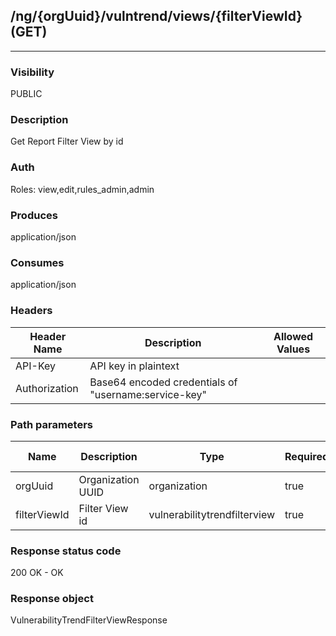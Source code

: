 ## /ng/{orgUuid}/vulntrend/views/{filterViewId} (GET)
---
### Visibility
PUBLIC
### Description
Get Report Filter View by id
### Auth
Roles: view,edit,rules_admin,admin
### Produces
application/json
### Consumes
application/json
### Headers
| Header Name | Description | Allowed Values |
| ----------- | ----------- | ----------- |
| API-Key | API key in plaintext |  |
| Authorization | Base64 encoded credentials of &quot;username:service-key&quot; |  |
### Path parameters
| Name | Description | Type | Required | Allowed Values |
| ----------- | ----------- | ----------- | ----------- | ----------- |
| orgUuid | Organization UUID | organization | true | String |
| filterViewId | Filter View id | vulnerabilitytrendfilterview | true | Long |
### Response status code
200 OK - OK
### Response object
VulnerabilityTrendFilterViewResponse
